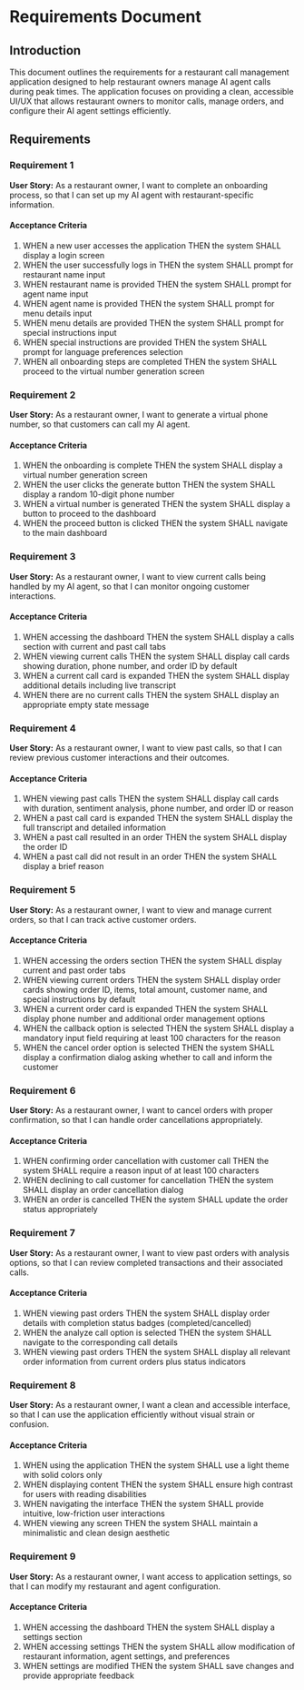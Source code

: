 # Requirements Document

## Introduction

This document outlines the requirements for a restaurant call management application designed to help restaurant owners manage AI agent calls during peak times. The application focuses on providing a clean, accessible UI/UX that allows restaurant owners to monitor calls, manage orders, and configure their AI agent settings efficiently.

## Requirements

### Requirement 1

**User Story:** As a restaurant owner, I want to complete an onboarding process, so that I can set up my AI agent with restaurant-specific information.

#### Acceptance Criteria

1. WHEN a new user accesses the application THEN the system SHALL display a login screen
2. WHEN the user successfully logs in THEN the system SHALL prompt for restaurant name input
3. WHEN restaurant name is provided THEN the system SHALL prompt for agent name input
4. WHEN agent name is provided THEN the system SHALL prompt for menu details input
5. WHEN menu details are provided THEN the system SHALL prompt for special instructions input
6. WHEN special instructions are provided THEN the system SHALL prompt for language preferences selection
7. WHEN all onboarding steps are completed THEN the system SHALL proceed to the virtual number generation screen

### Requirement 2

**User Story:** As a restaurant owner, I want to generate a virtual phone number, so that customers can call my AI agent.

#### Acceptance Criteria

1. WHEN the onboarding is complete THEN the system SHALL display a virtual number generation screen
2. WHEN the user clicks the generate button THEN the system SHALL display a random 10-digit phone number
3. WHEN a virtual number is generated THEN the system SHALL display a button to proceed to the dashboard
4. WHEN the proceed button is clicked THEN the system SHALL navigate to the main dashboard

### Requirement 3

**User Story:** As a restaurant owner, I want to view current calls being handled by my AI agent, so that I can monitor ongoing customer interactions.

#### Acceptance Criteria

1. WHEN accessing the dashboard THEN the system SHALL display a calls section with current and past call tabs
2. WHEN viewing current calls THEN the system SHALL display call cards showing duration, phone number, and order ID by default
3. WHEN a current call card is expanded THEN the system SHALL display additional details including live transcript
4. WHEN there are no current calls THEN the system SHALL display an appropriate empty state message

### Requirement 4

**User Story:** As a restaurant owner, I want to view past calls, so that I can review previous customer interactions and their outcomes.

#### Acceptance Criteria

1. WHEN viewing past calls THEN the system SHALL display call cards with duration, sentiment analysis, phone number, and order ID or reason
2. WHEN a past call card is expanded THEN the system SHALL display the full transcript and detailed information
3. WHEN a past call resulted in an order THEN the system SHALL display the order ID
4. WHEN a past call did not result in an order THEN the system SHALL display a brief reason

### Requirement 5

**User Story:** As a restaurant owner, I want to view and manage current orders, so that I can track active customer orders.

#### Acceptance Criteria

1. WHEN accessing the orders section THEN the system SHALL display current and past order tabs
2. WHEN viewing current orders THEN the system SHALL display order cards showing order ID, items, total amount, customer name, and special instructions by default
3. WHEN a current order card is expanded THEN the system SHALL display phone number and additional order management options
4. WHEN the callback option is selected THEN the system SHALL display a mandatory input field requiring at least 100 characters for the reason
5. WHEN the cancel order option is selected THEN the system SHALL display a confirmation dialog asking whether to call and inform the customer

### Requirement 6

**User Story:** As a restaurant owner, I want to cancel orders with proper confirmation, so that I can handle order cancellations appropriately.

#### Acceptance Criteria

1. WHEN confirming order cancellation with customer call THEN the system SHALL require a reason input of at least 100 characters
2. WHEN declining to call customer for cancellation THEN the system SHALL display an order cancellation dialog
3. WHEN an order is cancelled THEN the system SHALL update the order status appropriately

### Requirement 7

**User Story:** As a restaurant owner, I want to view past orders with analysis options, so that I can review completed transactions and their associated calls.

#### Acceptance Criteria

1. WHEN viewing past orders THEN the system SHALL display order details with completion status badges (completed/cancelled)
2. WHEN the analyze call option is selected THEN the system SHALL navigate to the corresponding call details
3. WHEN viewing past orders THEN the system SHALL display all relevant order information from current orders plus status indicators

### Requirement 8

**User Story:** As a restaurant owner, I want a clean and accessible interface, so that I can use the application efficiently without visual strain or confusion.

#### Acceptance Criteria

1. WHEN using the application THEN the system SHALL use a light theme with solid colors only
2. WHEN displaying content THEN the system SHALL ensure high contrast for users with reading disabilities
3. WHEN navigating the interface THEN the system SHALL provide intuitive, low-friction user interactions
4. WHEN viewing any screen THEN the system SHALL maintain a minimalistic and clean design aesthetic

### Requirement 9

**User Story:** As a restaurant owner, I want access to application settings, so that I can modify my restaurant and agent configuration.

#### Acceptance Criteria

1. WHEN accessing the dashboard THEN the system SHALL display a settings section
2. WHEN accessing settings THEN the system SHALL allow modification of restaurant information, agent settings, and preferences
3. WHEN settings are modified THEN the system SHALL save changes and provide appropriate feedback
